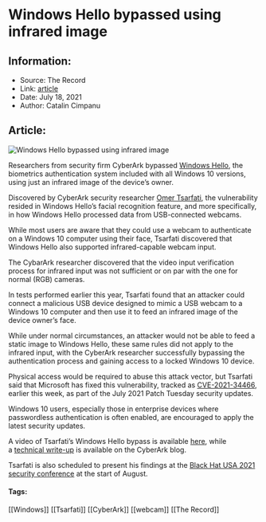 # Windows Hello bypassed using infrared image
### 

## Information:
+ Source: The Record
+ Link: [article](https://therecord.media/windows-hello-bypassed-using-infrared-image/)
+ Date: July 18, 2021
+ Author: Catalin Cimpanu


## Article:
![Windows Hello bypassed using infrared image](https://therecord.media/wp-content/uploads/2021/07/Infrared.jpg)

Researchers from security firm CyberArk bypassed [Windows Hello](https://support.microsoft.com/en-us/windows/learn-about-windows-hello-and-set-it-up-dae28983-8242-bb2a-d3d1-87c9d265a5f0), the biometrics authentication system included with all Windows 10 versions, using just an infrared image of the device’s owner.


Discovered by CyberArk security researcher [Omer Tsarfati](https://twitter.com/OmerTsarfati), the vulnerability resided in Windows Hello’s facial recognition feature, and more specifically, in how Windows Hello processed data from USB-connected webcams.


While most users are aware that they could use a webcam to authenticate on a Windows 10 computer using their face, Tsarfati discovered that Windows Hello also supported infrared-capable webcam input.


The CybarArk researcher discovered that the video input verification process for infrared input was not sufficient or on par with the one for normal (RGB) cameras.


In tests performed earlier this year, Tsarfati found that an attacker could connect a malicious USB device designed to mimic a USB webcam to a Windows 10 computer and then use it to feed an infrared image of the device owner’s face.


While under normal circumstances, an attacker would not be able to feed a static image to Windows Hello, these same rules did not apply to the infrared input, with the CyberArk researcher successfully bypassing the authentication process and gaining access to a locked Windows 10 device.


Physical access would be required to abuse this attack vector, but Tsarfati said that Microsoft has fixed this vulnerability, tracked as [CVE-2021-34466](https://msrc.microsoft.com/update-guide/en-US/vulnerability/CVE-2021-34466), earlier this week, as part of the July 2021 Patch Tuesday security updates.


Windows 10 users, especially those in enterprise devices where passwordless authentication is often enabled, are encouraged to apply the latest security updates.


A video of Tsarfati’s Windows Hello bypass is available [here](https://fast.wistia.net/embed/iframe/dfzonzhind), while a [technical write-up](https://www.cyberark.com/resources/threat-research-blog/bypassing-windows-hello-without-masks-or-plastic-surgery) is available on the CyberArk blog.





Tsarfati is also scheduled to present his findings at the [Black Hat USA 2021 security conference](https://www.blackhat.com/us-21/briefings/schedule/#bypassing-windows-hello-for-business-and-pleasure-22868) at the start of August.





#### Tags:
[[Windows]] [[Tsarfati]] [[CyberArk]] [[webcam]] [[The Record]]
